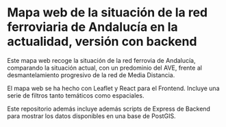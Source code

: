 # Mapa web de la situación de la red ferroviaria de Andalucía en la actualidad, versión con backend

Este mapa web recoge la situación de la red ferrovia de Andalucía, comparando la situación actual, con un predominio del AVE, frente al desmantelamiento progresivo de la red de Media Distancia.

El mapa web se ha hecho con Leaflet y React para el Frontend. Incluye una serie de filtros tanto temáticos como espaciales.

Este repositorio además incluye además scripts de Express de Backend para mostrar los datos disponibles en una base de PostGIS.
